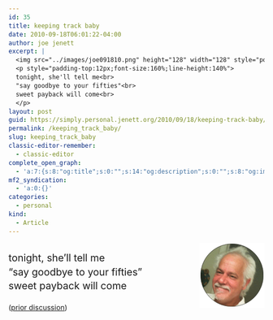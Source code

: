 ```yaml
---
id: 35
title: keeping track baby
date: 2010-09-18T06:01:22-04:00
author: joe jenett
excerpt: |
  <img src="../images/joe091810.png" height="128" width="128" style="position:relative;float:right;border:none;" alt="keeping track baby">
  <p style="padding-top:12px;font-size:160%;line-height:140%">
  tonight, she'll tell me<br>
  "say goodbye to your fifties"<br>
  sweet payback will come<br>
  </p>
layout: post
guid: https://simply.personal.jenett.org/2010/09/18/keeping-track-baby/
permalink: /keeping_track_baby/
slug: keeping_track_baby
classic-editor-remember:
  - classic-editor
complete_open_graph:
  - 'a:7:{s:8:"og:title";s:0:"";s:14:"og:description";s:0:"";s:8:"og:image";s:0:"";s:7:"og:type";s:0:"";s:12:"twitter:card";s:7:"summary";s:19:"twitter:description";s:0:"";s:15:"twitter:creator";s:0:"";}'
mf2_syndication:
  - 'a:0:{}'
categories:
  - personal
kind:
  - Article
---
```

<img loading="lazy" src="../images/joe091810.png" height="128" width="128" style="position:relative;float:right;border:none;" alt="keeping track baby">

<p style="padding-top:12px;font-size:140%;line-height:140%">
  tonight, she’ll tell me<br> &#8220;say goodbye to your fifties&#8221;<br> sweet payback will come
</p>

([prior discussion](https://disqus.com/home/discussion/jenettsimplypersonal/jenettsimplypersonal_keeping_track_baby/))